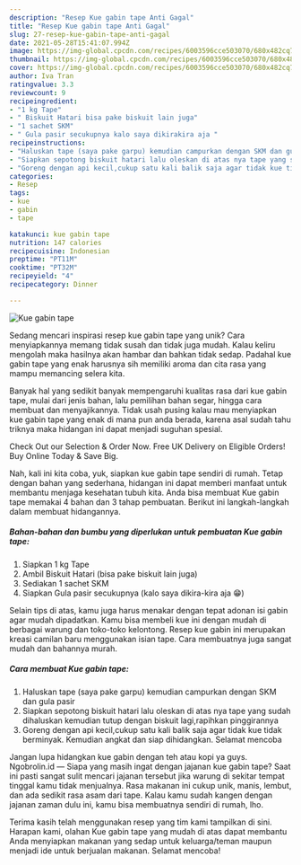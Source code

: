 ```yaml
---
description: "Resep Kue gabin tape Anti Gagal"
title: "Resep Kue gabin tape Anti Gagal"
slug: 27-resep-kue-gabin-tape-anti-gagal
date: 2021-05-28T15:41:07.994Z
image: https://img-global.cpcdn.com/recipes/6003596cce503070/680x482cq70/kue-gabin-tape-foto-resep-utama.jpg
thumbnail: https://img-global.cpcdn.com/recipes/6003596cce503070/680x482cq70/kue-gabin-tape-foto-resep-utama.jpg
cover: https://img-global.cpcdn.com/recipes/6003596cce503070/680x482cq70/kue-gabin-tape-foto-resep-utama.jpg
author: Iva Tran
ratingvalue: 3.3
reviewcount: 9
recipeingredient:
- "1 kg Tape"
- " Biskuit Hatari bisa pake biskuit lain juga"
- "1 sachet SKM"
- " Gula pasir secukupnya kalo saya dikirakira aja "
recipeinstructions:
- "Haluskan tape (saya pake garpu) kemudian campurkan dengan SKM dan gula pasir"
- "Siapkan sepotong biskuit hatari lalu oleskan di atas nya tape yang sudah dihaluskan kemudian tutup dengan biskuit lagi,rapihkan pinggirannya"
- "Goreng dengan api kecil,cukup satu kali balik saja agar tidak kue tidak berminyak. Kemudian angkat dan siap dihidangkan. Selamat mencoba"
categories:
- Resep
tags:
- kue
- gabin
- tape

katakunci: kue gabin tape 
nutrition: 147 calories
recipecuisine: Indonesian
preptime: "PT11M"
cooktime: "PT32M"
recipeyield: "4"
recipecategory: Dinner

---
```



![Kue gabin tape](https://img-global.cpcdn.com/recipes/6003596cce503070/680x482cq70/kue-gabin-tape-foto-resep-utama.jpg)

Sedang mencari inspirasi resep kue gabin tape yang unik? Cara menyiapkannya memang tidak susah dan tidak juga mudah. Kalau keliru mengolah maka hasilnya akan hambar dan bahkan tidak sedap. Padahal kue gabin tape yang enak harusnya sih memiliki aroma dan cita rasa yang mampu memancing selera kita.

Banyak hal yang sedikit banyak mempengaruhi kualitas rasa dari kue gabin tape, mulai dari jenis bahan, lalu pemilihan bahan segar, hingga cara membuat dan menyajikannya. Tidak usah pusing kalau mau menyiapkan kue gabin tape yang enak di mana pun anda berada, karena asal sudah tahu triknya maka hidangan ini dapat menjadi suguhan spesial.

Check Out our Selection &amp; Order Now. Free UK Delivery on Eligible Orders! Buy Online Today &amp; Save Big.


Nah, kali ini kita coba, yuk, siapkan kue gabin tape sendiri di rumah. Tetap dengan bahan yang sederhana, hidangan ini dapat memberi manfaat untuk membantu menjaga kesehatan tubuh kita. Anda bisa membuat Kue gabin tape memakai 4 bahan dan 3 tahap pembuatan. Berikut ini langkah-langkah dalam membuat hidangannya.

<!--inarticleads1-->

##### Bahan-bahan dan bumbu yang diperlukan untuk pembuatan Kue gabin tape:

1. Siapkan 1 kg Tape
1. Ambil  Biskuit Hatari (bisa pake biskuit lain juga)
1. Sediakan 1 sachet SKM
1. Siapkan  Gula pasir secukupnya (kalo saya dikira-kira aja 😁)


Selain tips di atas, kamu juga harus menakar dengan tepat adonan isi gabin agar mudah dipadatkan. Kamu bisa membeli kue ini dengan mudah di berbagai warung dan toko-toko kelontong. Resep kue gabin ini merupakan kreasi camilan baru menggunakan isian tape. Cara membuatnya juga sangat mudah dan bahannya murah. 

<!--inarticleads2-->

##### Cara membuat Kue gabin tape:

1. Haluskan tape (saya pake garpu) kemudian campurkan dengan SKM dan gula pasir
1. Siapkan sepotong biskuit hatari lalu oleskan di atas nya tape yang sudah dihaluskan kemudian tutup dengan biskuit lagi,rapihkan pinggirannya
1. Goreng dengan api kecil,cukup satu kali balik saja agar tidak kue tidak berminyak. Kemudian angkat dan siap dihidangkan. Selamat mencoba


Jangan lupa hidangkan kue gabin dengan teh atau kopi ya guys. Ngobrolin.id — Siapa yang masih ingat dengan jajanan kue gabin tape? Saat ini pasti sangat sulit mencari jajanan tersebut jika warung di sekitar tempat tinggal kamu tidak menjualnya. Rasa makanan ini cukup unik, manis, lembut, dan ada sedikit rasa asam dari tape. Kalau kamu sudah kangen dengan jajanan zaman dulu ini, kamu bisa membuatnya sendiri di rumah, lho. 

Terima kasih telah menggunakan resep yang tim kami tampilkan di sini. Harapan kami, olahan Kue gabin tape yang mudah di atas dapat membantu Anda menyiapkan makanan yang sedap untuk keluarga/teman maupun menjadi ide untuk berjualan makanan. Selamat mencoba!
